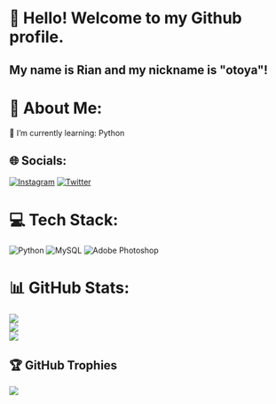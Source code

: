 # 👋 Hello! Welcome to my Github profile.
## My name is Rian and my nickname is "otoya"!

# 💫 About Me:
🌱 I’m currently learning: Python<br>


## 🌐 Socials:
[![Instagram](https://img.shields.io/badge/Instagram-%23E4405F.svg?logo=Instagram&logoColor=white)](https://instagram.com/otoyaa) [![Twitter](https://img.shields.io/badge/Twitter-%231DA1F2.svg?logo=Twitter&logoColor=white)](https://twitter.com/yasum1to) 

# 💻 Tech Stack:
![Python](https://img.shields.io/badge/python-3670A0?style=for-the-badge&logo=python&logoColor=ffdd54) ![MySQL](https://img.shields.io/badge/mysql-%2300f.svg?style=for-the-badge&logo=mysql&logoColor=white) ![Adobe Photoshop](https://img.shields.io/badge/adobephotoshop-%2331A8FF.svg?style=for-the-badge&logo=adobephotoshop&logoColor=white)
# 📊 GitHub Stats:
![](https://github-readme-stats.vercel.app/api?username=otoyaa&theme=bear&hide_border=true&include_all_commits=false&count_private=true)<br/>
![](https://github-readme-streak-stats.herokuapp.com/?user=otoyaa&theme=bear&hide_border=true)<br/>
![](https://github-readme-stats.vercel.app/api/top-langs/?username=otoyaa&theme=bear&hide_border=true&include_all_commits=false&count_private=true&layout=compact)

## 🏆 GitHub Trophies
![](https://github-profile-trophy.vercel.app/?username=otoyaa&theme=dracula&no-frame=false&no-bg=true&margin-w=4)

<!-- Proudly created with GPRM ( https://gprm.itsvg.in ) -->
